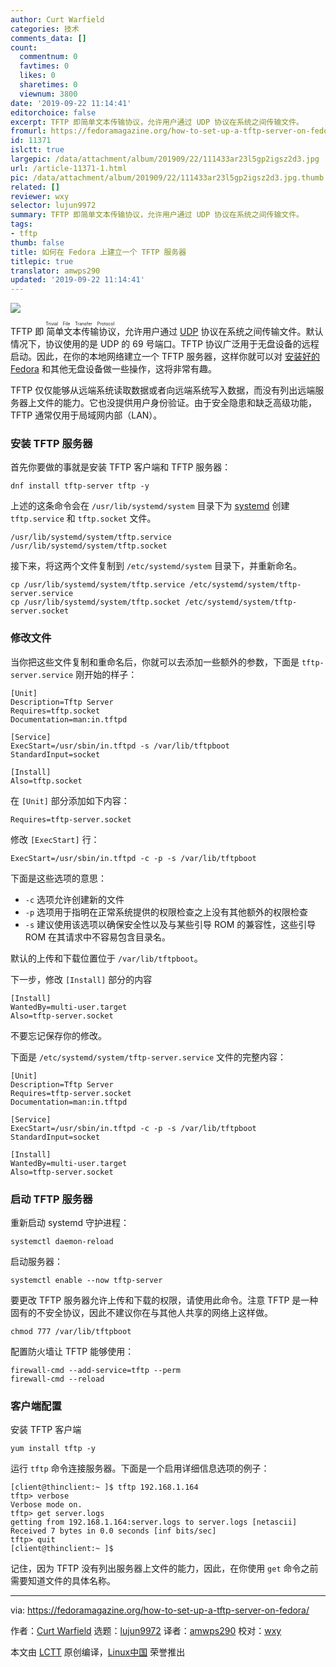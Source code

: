 ```yaml
---
author: Curt Warfield
categories: 技术
comments_data: []
count:
  commentnum: 0
  favtimes: 0
  likes: 0
  sharetimes: 0
  viewnum: 3800
date: '2019-09-22 11:14:41'
editorchoice: false
excerpt: TFTP 即简单文本传输协议，允许用户通过 UDP 协议在系统之间传输文件。
fromurl: https://fedoramagazine.org/how-to-set-up-a-tftp-server-on-fedora/
id: 11371
islctt: true
largepic: /data/attachment/album/201909/22/111433ar23l5gp2igsz2d3.jpg
url: /article-11371-1.html
pic: /data/attachment/album/201909/22/111433ar23l5gp2igsz2d3.jpg.thumb.jpg
related: []
reviewer: wxy
selector: lujun9972
summary: TFTP 即简单文本传输协议，允许用户通过 UDP 协议在系统之间传输文件。
tags:
- tftp
thumb: false
title: 如何在 Fedora 上建立一个 TFTP 服务器
titlepic: true
translator: amwps290
updated: '2019-09-22 11:14:41'
---
```


![](/data/attachment/album/201909/22/111433ar23l5gp2igsz2d3.jpg)


TFTP 即<ruby> 简单文本传输协议 <rt>  Trivial File Transfer Protocol </rt></ruby>，允许用户通过 [UDP](https://en.wikipedia.org/wiki/User_Datagram_Protocol) 协议在系统之间传输文件。默认情况下，协议使用的是 UDP 的 69 号端口。TFTP 协议广泛用于无盘设备的远程启动。因此，在你的本地网络建立一个 TFTP 服务器，这样你就可以对 [安装好的 Fedora](https://docs.fedoraproject.org/en-US/fedora/f30/install-guide/advanced/Network_based_Installations/) 和其他无盘设备做一些操作，这将非常有趣。


TFTP 仅仅能够从远端系统读取数据或者向远端系统写入数据，而没有列出远端服务器上文件的能力。它也没提供用户身份验证。由于安全隐患和缺乏高级功能，TFTP 通常仅用于局域网内部（LAN）。


### 安装 TFTP 服务器


首先你要做的事就是安装 TFTP 客户端和 TFTP 服务器：



```
dnf install tftp-server tftp -y
```

上述的这条命令会在 `/usr/lib/systemd/system` 目录下为 [systemd](https://fedoramagazine.org/systemd-getting-a-grip-on-units/) 创建 `tftp.service` 和 `tftp.socket` 文件。



```
/usr/lib/systemd/system/tftp.service
/usr/lib/systemd/system/tftp.socket
```

接下来，将这两个文件复制到 `/etc/systemd/system` 目录下，并重新命名。



```
cp /usr/lib/systemd/system/tftp.service /etc/systemd/system/tftp-server.service
cp /usr/lib/systemd/system/tftp.socket /etc/systemd/system/tftp-server.socket
```

### 修改文件


当你把这些文件复制和重命名后，你就可以去添加一些额外的参数，下面是 `tftp-server.service` 刚开始的样子：



```
[Unit]
Description=Tftp Server
Requires=tftp.socket
Documentation=man:in.tftpd

[Service]
ExecStart=/usr/sbin/in.tftpd -s /var/lib/tftpboot
StandardInput=socket

[Install]
Also=tftp.socket
```

在 `[Unit]` 部分添加如下内容：



```
Requires=tftp-server.socket
```

修改 `[ExecStart]` 行：



```
ExecStart=/usr/sbin/in.tftpd -c -p -s /var/lib/tftpboot
```

下面是这些选项的意思：


* `-c` 选项允许创建新的文件
* `-p` 选项用于指明在正常系统提供的权限检查之上没有其他额外的权限检查
* `-s` 建议使用该选项以确保安全性以及与某些引导 ROM 的兼容性，这些引导 ROM 在其请求中不容易包含目录名。


默认的上传和下载位置位于 `/var/lib/tftpboot`。


下一步，修改 `[Install]` 部分的内容



```
[Install]
WantedBy=multi-user.target
Also=tftp-server.socket
```

不要忘记保存你的修改。


下面是 `/etc/systemd/system/tftp-server.service` 文件的完整内容：



```
[Unit]
Description=Tftp Server
Requires=tftp-server.socket
Documentation=man:in.tftpd

[Service]
ExecStart=/usr/sbin/in.tftpd -c -p -s /var/lib/tftpboot
StandardInput=socket

[Install]
WantedBy=multi-user.target
Also=tftp-server.socket
```

### 启动 TFTP 服务器


重新启动 systemd 守护进程：



```
systemctl daemon-reload
```

启动服务器：



```
systemctl enable --now tftp-server
```

要更改 TFTP 服务器允许上传和下载的权限，请使用此命令。注意 TFTP 是一种固有的不安全协议，因此不建议你在与其他人共享的网络上这样做。



```
chmod 777 /var/lib/tftpboot
```

配置防火墙让 TFTP 能够使用：



```
firewall-cmd --add-service=tftp --perm
firewall-cmd --reload
```

### 客户端配置


安装 TFTP 客户端



```
yum install tftp -y
```

运行 `tftp` 命令连接服务器。下面是一个启用详细信息选项的例子：



```
[client@thinclient:~ ]$ tftp 192.168.1.164
tftp> verbose
Verbose mode on.
tftp> get server.logs
getting from 192.168.1.164:server.logs to server.logs [netascii]
Received 7 bytes in 0.0 seconds [inf bits/sec]
tftp> quit
[client@thinclient:~ ]$
```

记住，因为 TFTP 没有列出服务器上文件的能力，因此，在你使用 `get` 命令之前需要知道文件的具体名称。




---


via: <https://fedoramagazine.org/how-to-set-up-a-tftp-server-on-fedora/>


作者：[Curt Warfield](https://fedoramagazine.org/author/rcurtiswarfield/) 选题：[lujun9972](https://github.com/lujun9972) 译者：[amwps290](https://github.com/amwps290) 校对：[wxy](https://github.com/wxy)


本文由 [LCTT](https://github.com/LCTT/TranslateProject) 原创编译，[Linux中国](https://linux.cn/) 荣誉推出